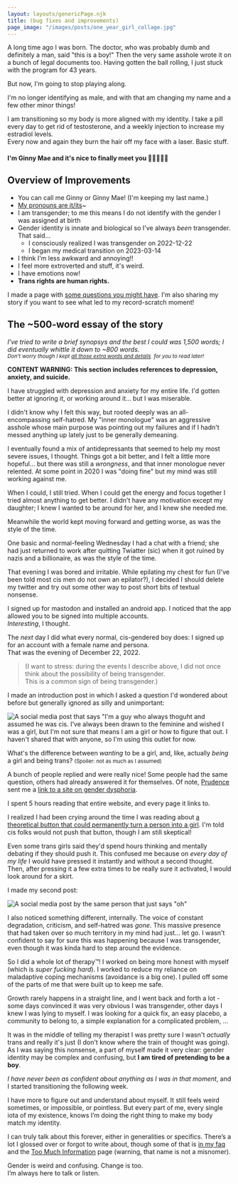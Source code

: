 ```yaml
---
layout: layouts/genericPage.njk
title: (bug fixes and improvements)
page_image: "/images/posts/one_year_girl_collage.jpg"
---
```

A long time ago I was born. The doctor, who was probably dumb and definitely a man, said "this is a boy!"
Then the very same asshole wrote it on a bunch of legal documents too. Having gotten the ball rolling, I
just stuck with the program for 43 years.

But now, I'm going to stop playing along.

I'm no longer identifying as male, and with that am changing my name and a few other minor things!

I am transitioning so my body is more aligned with my identity. I take a pill every day to get rid of testosterone,
and a weekly injection to increase my estradiol levels. \
Every now and again they burn the hair off my face with a laser. Basic stuff.

#### I'm Ginny Mae and it's nice to finally meet you 💙💗🤍💗💙

## Overview of Improvements

* You can call me Ginny or Ginny Mae! (I'm keeping my last name.)
* [My pronouns are it/its](https://pronouns.cc/@ginny)~
* I am transgender; to me this means I do not identify with the gender I was assigned at birth
* Gender identity is innate and biological so I've always *been* transgender. That said...
  * I consciously realized I was transgender on 2022-12-22
  * I began my medical transition on 2023-03-14
* I think I'm less awkward and annoying!!
* I feel more extroverted and stuff, it's weird.
* I have emotions now!
* **Trans rights are human rights.**

I made a page with [some questions you might have](/faq/). I'm also sharing my story if you want to see what led to my record-scratch moment!

## The ~500-word essay of the story

*I've tried to write a brief synopsys and the best I could was 1,500 words; I did eventually whittle it down to ~800 words. \
<small>Don't worry though I kept [all those extra words and details](/tmi/)&nbsp; for you to read later!</small>*

**CONTENT WARNING: This section includes references to depression, anxiety, and suicide.**

I have struggled with depression and anxiety for my entire life. I'd gotten better at ignoring it, or working around it... but I was miserable.

I didn't know why I felt this way, but rooted deeply was an all-encompassing self-hatred. My "inner monologue" was an aggressive asshole whose
main purpose was pointing out my failures and if I hadn't messed anything up lately just to be generally demeaning.

I eventually found a mix of antidepressants that seemed to help my most severe issues, I thought. Things got a bit better, and I felt a little
more hopeful... but there was still a *wrongness*, and that inner monologue never relented. At some point in 2020 I was "doing fine" but
my mind was still working against me.

When I could, I still tried. When I could get the energy and focus together I tried almost anything to get better. I didn't have any motivation
except my daughter; I knew I wanted to be around for her, and I knew she needed me.

Meanwhile the world kept moving forward and getting worse, as was the style of the time.

One basic and normal-feeling Wednesday I had a chat with a friend; she had just returned to work after quitting Twiatter (sic) when
it got ruined by nazis and a billionaire, as was the style of the time.

That evening I was bored and irritable. While epilating my chest for fun (I've been told most cis men do not own an epilator?),
I decided I should delete my twitter and try out some other way to post short bits of textual nonsense.

I signed up for mastodon and installed an android app. I noticed that the app allowed you to be signed into multiple accounts. \
*Interesting*, I thought.

The *next* day I did what every normal, cis-gendered boy does: I signed up for an account with a female name and persona. \
That was the evening of December 22, 2022.

> (I want to stress: during the events I describe above, I did not once think about the possibility of being transgender. \
This is a common sign of being transgender.)

I made an introduction post in which I asked a question I'd wondered about before but generally ignored as silly and unimportant:

![A social media post that says "I'm a guy who always thoguht and assumed he was cis. I've always been drawn to the feminine and wished I was a girl, but I'm not sure that means I am a girl
or how to figure that out. I haven't shared that with anyone, so I'm using this outlet for now.](/images/ginny1.png)

What's the difference between *wanting* to be a girl, and, like, actually *being* a girl and being trans? <small>(Spoiler: not as much as I assumed)</small>

A bunch of people replied and were really nice! Some people had the same question, others had already answered it for themselves.
Of note, [Prudence](https://prudencespossumpad.neocities.org/) sent me a [link to a site on gender dysphoria](https://genderdysphoria.fyi/en/).

I spent 5 hours reading that entire website, and every page it links to.

I realized I had been crying around the time I was reading about [a theoretical button that could permanently turn a person into a
girl](https://turn-me-into-a-girl.com/). I'm told cis folks would not push that button, though I am still skeptical!

Even some trans girls said they'd spend hours thinking and mentally debating if they should push it. This confused me because on *every day of my life* I
would have pressed it instantly and without a second thought. Then, after pressing it a few extra times to be really sure it activated, I would look
around for a skirt.

I made my second post:

![A social media post by the same person that just says "oh"](/images/ginny2.png)

I also noticed something different, internally. The voice of constant degradation, criticism, and self-hatred was *gone*. This massive presence that had taken
over so much territory in my mind had just… let go. I wasn't confident to say for sure this was happening because I was transgender, even though
it was kinda hard to step around the evidence.

So I did a whole lot of therapy™! I worked on being more honest with myself (which is *super fucking hard*). I worked to reduce my reliance on
maladaptive coping mechanisms (avoidance is a big one). I pulled off some of the parts of me that were built up to keep me safe.

Growth rarely happens in a straight line, and I went back and forth a lot - some days convinced it was very obvious I was transgender, other days
I knew I was lying to myself. I was looking for a quick fix, an easy placebo, a community to belong to, a simple explanation for a complicated
problem, ...

It was in the middle of telling my therapist I was pretty sure I wasn't *actually* trans and really it's just (I don't know where the train of
thought was going). As I was saying this nonsense, a part of myself made it very clear: gender identity may be complex and confusing, but
**I am tired of pretending to be a boy**.

*I have never been as confident about anything as I was in that moment*, and I started transitioning the following week.

I have more to figure out and understand about myself. It still feels weird sometimes, or impossible, or pointless. But every part of me, every single
iota of my existence, knows I’m doing the right thing to make my body match my identity.

I can truly talk about this forever, either in generalities or specifics. There’s a lot I glossed over or forgot to write about, though some of that is [in my faq](/faq/)
and the [Too Much Information](/tmi/) page (warning, that name is not a misnomer).

Gender is weird and confusing. Change is too. \
I’m always here to talk or listen.